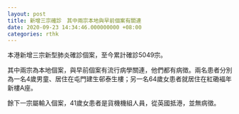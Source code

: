 ```yaml
---
layout: post
title: 新增三宗確診　其中兩宗本地與早前個案有關連
date: 2020-09-23 14:34:46.000000000 +08:00
categories: rthk
---
```


本港新增三宗新型肺炎確診個案，至今累計確診5049宗。

其中兩宗為本地個案，與早前個案有流行病學關連，他們都有病徴。兩名患者分別為一名4歲男童、居住在屯門建生邨泰生樓；另一名64歲女患者就居住在紅磡褔年新樓A座。

餘下一宗屬輸入個案，41歲女患者是貨機機組人員，從英國抵港，並無病徵。
